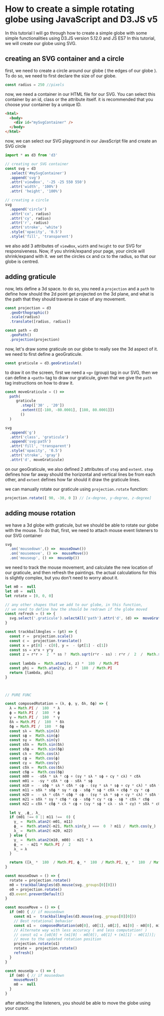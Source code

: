 # How to create a simple rotating globe using JavaScript and D3.JS v5

In this tutorial I will go through how to create a simple globe with some simple functionalities using D3.JS version 5.12.0 and JS ES7
In this tutorial, we will create our globe using SVG.

## creating an SVG container and a circle
first, we need to create a circle around our globe ( the edges of our globe ).
To do so, we need to first declare the size of our globe.
```javascript
const radius = 250 //pixels
```
now, we need a container in our HTML file for our SVG. You can select this container by an id, class or the attribute itself. it is recommended that you choose your container by a unique ID.
```html
<html>
  <body>
    <div id="mySvgContainer" />
  </body>
</html>
```
now, we can select our SVG playground in our JavaScript file and create an SVG circle
```javascript
import * as d3 from 'd3'

// creating our SVG container
const svg = d3
  .select('#mySvgContainer')
  .append('svg')
  .attr('viewBox', '-25 -25 550 550')
  .attr('width', '100%')
  .attr( 'height', '100%')

// creating a circle
svg
  .append('circle')
  .attr('cx', radius)
  .attr('cy', radius)
  .attr('r', radius)
  .attr('stroke', 'white')
  .style('opacity', '0.5')
  .style('fill', 'transparent')
```
we also add 3 attributes of `viewBox`, `width` and `height` to our SVG for responsiveness. Now, if you shrink/expand your page, your circle will shrink/expand with it.
we set the circles cx and cx to the radius, so that our globe is centred.

## adding graticule

now, lets define a 3d space.  to do so, you need a `projection` and a `path` to define how should the 2d point get projected on the 3d plane, and what is the path that they should traverse in case of any movement.
```javascript
const projection = d3
  .geoOrthographic()
  .scale(radius)
  .translate([radius, radius])

const path = d3
  .geoPath()
  .projection(projection)
```

now, let's draw some graticule on our globe to really see the 3d aspect of it.
we need to first define a geoGraticule.
```javascript
const graticule = d3.geoGraticule()
```
to draw it on the screen, first we need a `<g>` (group) tag in our SVG, then we can define a `<path>` tag to draw our graticule, given that we give the `path` tag instructions on how to draw it.
```javascript
const moveGraticule = () => 
  path(
	 graticule
	   .step(['30' , '20'])
	   .extent([[-180, -80.0001], [180, 80.0001]])
	   ()
  ) 

svg
  .append('g')
  .attr('class', 'graticule')
  .append('svg:path')
  .attr('fill', 'transparent')
  .style('opacity', '0.5')
  .attr('stroke', 'gray')
  .attr('d', moveGraticule)
```
on our geoGraticule, we also defined 2 attributes of `step` and `extent`. `step` defines how far away should the horizontal and vertical lines be from each other, and `extent` defines how far should it draw the graticule lines.

we can manually rotate our graticule using `projection.rotate` function:
```javascript
projection.rotate([ 90, -30, 0 ]) // [x-degree, y-degree, z-degree]
```


## adding mouse rotation
we have a 3d globe with graticule, but we should be able to rotate our globe with the mouse. To do that, first, we need to attach mouse event listeners to our SVG container
```javascript
svg
  .on('mousedown',() =>  mouseDown())
  .on('mousemove', () =>  mouseMove()) 
  .on('mouseup', () =>  mouseUp())
```
we need to track the mouse movement, and calculate the new location of our graticule, and then refresh the paintings. the actual calculations for this is slightly complex, but you don't need to worry about it. 
```javascript
let m0 =  null
let o0 =  null
let rotate = [0, 0, 0]

// any other shapes that we add to our globe, in this function, 
// we need to define how the should be redrawn if the globe moved
const refresh = () => {
  svg.select('.graticule').selectAll('path').attr('d', (d) =>  moveGraticule(d))
}

const trackballAngles = (pt) => {
  const r =  projection.scale()
  const c =  projection.translate()
  const x = pt[0] - c[0], y =  - (pt[1] - c[1])
  const ss = x*x + y*y
  const z = r*r >  2  * ss ?  Math.sqrt(r*r - ss) : r*r /  2  /  Math.sqrt(ss)
  
  const lambda =  Math.atan2(x, z) *  180  / Math.PI
  const phi =  Math.atan2(y, z) *  180  / Math.PI
  return [lambda, phi]
}

  

// PURE FUNC

const composedRotation = (λ, ϕ, γ, δλ, δϕ) => {
  λ = Math.PI /  180  * λ
  ϕ = Math.PI /  180  * ϕ
  γ = Math.PI /  180  * γ
  δλ = Math.PI /  180  * δλ
  δϕ = Math.PI /  180  * δϕ
  const sλ =  Math.sin(λ)
  const sϕ =  Math.sin(ϕ)
  const sγ =  Math.sin(γ)
  const sδλ =  Math.sin(δλ)
  const sδϕ =  Math.sin(δϕ)
  const cλ =  Math.cos(λ)
  const cϕ =  Math.cos(ϕ)
  const cγ =  Math.cos(γ)
  const cδλ =  Math.cos(δλ)
  const cδϕ =  Math.cos(δϕ)
  const m00 =  -sδλ * sλ * cϕ + (sγ * sλ * sϕ + cγ * cλ) * cδλ
  const m01 =  -sγ * cδλ * cϕ - sδλ * sϕ
  const m10 =  - sδϕ * sλ * cδλ * cϕ - (sγ * sλ * sϕ + cγ * cλ) * sδλ * sδϕ - (sλ * sϕ * cγ - sγ * cλ) * cδϕ
  const m11 = sδλ * sδϕ * sγ * cϕ - sδϕ * sϕ * cδλ + cδϕ * cγ * cϕ
  const m20 =  - sλ * cδλ * cδϕ * cϕ - (sγ * sλ * sϕ + cγ * cλ) * sδλ * cδϕ + (sλ * sϕ * cγ - sγ * cλ) * sδϕ
  const m21 = sδλ * sγ * cδϕ * cϕ - sδϕ * cγ * cϕ - sϕ * cδλ * cδϕ
  const m22 = cδλ * cδϕ * cλ * cϕ + (sγ * sϕ * cλ - sλ * cγ) * sδλ * cδϕ - (sϕ * cγ * cλ + sγ * sλ) * sδϕ

  let γ_ ,ϕ_, λ_
  if (m01 !== 0 || m11 !==  0) {
    γ_ =  Math.atan2(-m01, m11)
    ϕ_ =  Math.atan2(-m21, Math.sin(γ_) ===  0  ? m11 /  Math.cos(γ_) :  - m01 /   Math.sin(γ_))
    λ_ =  Math.atan2(-m20, m22)
  } else {
    γ_ =  Math.atan2(m10, m00) - m21 * λ
    ϕ_ =  - m21 * Math.PI /  2
    λ_ = λ
  }

  return ([λ_ *  180  / Math.PI, ϕ_ *  180  / Math.PI, γ_ *  180  / Math.PI])
}

const mouseDown = () => {
  rotate = projection.rotate()
  m0 = trackballAngles(d3.mouse(svg._groups[0][0]))
  o0 = projection.rotate()
  d3.event.preventDefault()
}

const mouseMove = () => {
  if (m0) { // if mousedown
    const m1 =  trackballAngles(d3.mouse(svg._groups[0][0]))
    // Best rotational behavior
    const o1 =  composedRotation(o0[0], o0[1], o0[2], m1[0] - m0[0], m1[1] - m0[1])
    // Alternate way with less accuracy ( and less computation! )
    // const o1 = [o0[0] + (m1[0] - m0[0]), o0[1] + (m1[1] - m0[1])];
    // move to the updated rotation position
    projection.rotate(o1)
    rotate =  projection.rotate()
    refresh()
  }
}

const mouseUp = () => {
  if (m0) { // if mousedown
    mouseMove()
    m0 =  null
  }
}
```
after attaching the listeners, you should be able to move the globe using your cursor.

